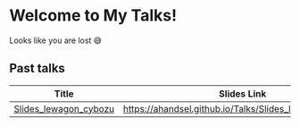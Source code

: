 # Welcome to My Talks!

Looks like you are lost 😅  

## Past talks

| Title                                             | Slides Link                                               |
| ------------------------------------------------- | --------------------------------------------------------- |
| [Slides_lewagon_cybozu](Slides_lewagon_cybozu.md) | <https://ahandsel.github.io/Talks/Slides_lewagon_cybozu/> |